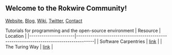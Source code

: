 ## Welcome to the Rokwire Community!

[Website](https://rokwirecommunity.web.illinois.edu/), [Blog](https://publish.illinois.edu/bradly-alicea/), [Wiki](https://github.com/rokwire/rokwire-community/wiki), [Twitter](http://www.twitter.com/RokwireC/), [Contact](mailto:balicea@illinois.edu)

Tutorials for programming and the open-source environment
| Resource             | Location                                                                              |
|----------------------|---------------------------------------------------------------------------------------|
| Software Carpentries | [link](http://www.github.com/swcarpentry/swcarpentry)                                 |
| The Turing Way       | [link](https://github.com/alan-turing-institute/the-turing-way/blob/master/README.md) |

